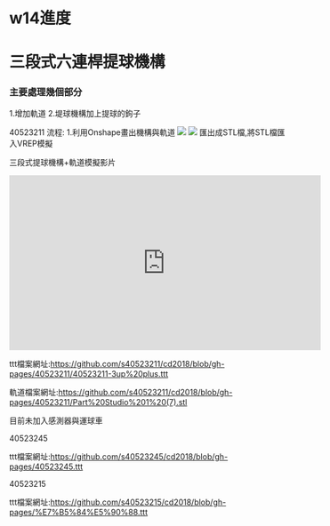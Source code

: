 # w14進度
# 三段式六連桿提球機構

### 主要處理幾個部分

1.增加軌道
2.堤球機構加上提球的鉤子


40523211
流程:
1.利用Onshape畫出機構與軌道
![](/assets/w14-1.png)
![](/assets/14-2.png)
匯出成STL檔,將STL檔匯入VREP模擬

三段式提球機構+軌道模擬影片

<iframe width="560" height="315" src="https://www.youtube.com/embed/D5TVbRu7lnw" frameborder="0" allow="autoplay; encrypted-media" allowfullscreen></iframe>

ttt檔案網址:https://github.com/s40523211/cd2018/blob/gh-pages/40523211/40523211-3up%20plus.ttt

軌道檔案網址:https://github.com/s40523211/cd2018/blob/gh-pages/40523211/Part%20Studio%201%20(7).stl

目前未加入感測器與運球車

40523245

ttt檔案網址:https://github.com/s40523245/cd2018/blob/gh-pages/40523245.ttt

40523215

ttt檔案網址:https://github.com/s40523215/cd2018/blob/gh-pages/%E7%B5%84%E5%90%88.ttt
